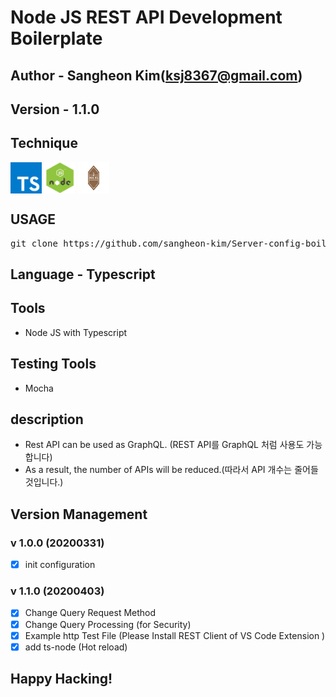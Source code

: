 # Node JS REST API Development Boilerplate

## Author - Sangheon Kim(ksj8367@gmail.com)

## Version - 1.1.0

## Technique

<div style="display:flex">
  <img src="./assets/readMeImage/ts.png"  width="50" height="50">&nbsp;
  <img src="./assets/readMeImage/node.png"  width="50" height="50">&nbsp;
  <img src="./assets/readMeImage/mocha.png" width="50" height="50">&nbsp;
</div>

## USAGE

<pre>git clone https://github.com/sangheon-kim/Server-config-boilerplate.git</pre>

## Language - Typescript

## Tools

- Node JS with Typescript

## Testing Tools

- Mocha

## description

- Rest API can be used as GraphQL. (REST API를 GraphQL 처럼 사용도 가능합니다)
- As a result, the number of APIs will be reduced.(따라서 API 개수는 줄어들 것입니다.)

## Version Management

### v 1.0.0 (20200331)

- [x] init configuration

### v 1.1.0 (20200403)

- [x] Change Query Request Method
- [x] Change Query Processing (for Security)
- [x] Example http Test File (Please Install REST Client of VS Code Extension )
- [x] add ts-node (Hot reload)

## Happy Hacking!
